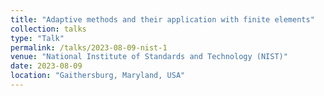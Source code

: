 ```yaml
---
title: "Adaptive methods and their application with finite elements"
collection: talks
type: "Talk"
permalink: /talks/2023-08-09-nist-1
venue: "National Institute of Standards and Technology (NIST)"
date: 2023-08-09
location: "Gaithersburg, Maryland, USA"
---
```

